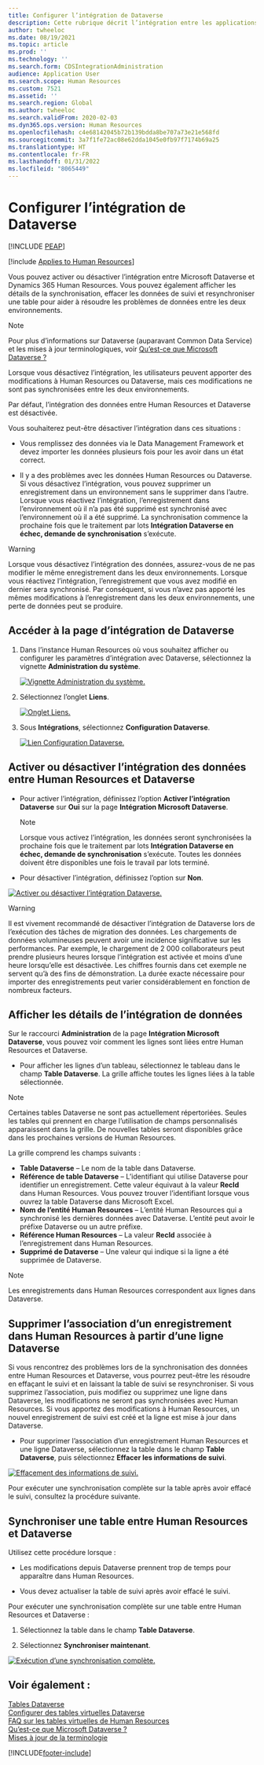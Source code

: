 ```yaml
---
title: Configurer l’intégration de Dataverse
description: Cette rubrique décrit l’intégration entre les applications Microsoft Dataverse et Dynamics 365 Human Resources.
author: twheeloc
ms.date: 08/19/2021
ms.topic: article
ms.prod: ''
ms.technology: ''
ms.search.form: CDSIntegrationAdministration
audience: Application User
ms.search.scope: Human Resources
ms.custom: 7521
ms.assetid: ''
ms.search.region: Global
ms.author: twheeloc
ms.search.validFrom: 2020-02-03
ms.dyn365.ops.version: Human Resources
ms.openlocfilehash: c4e68142045b72b139bdda8be707a73e21e568fd
ms.sourcegitcommit: 3a7f1fe72ac08e62dda1045e0fb97f7174b69a25
ms.translationtype: HT
ms.contentlocale: fr-FR
ms.lasthandoff: 01/31/2022
ms.locfileid: "8065449"
---
```

# <a name="configure-dataverse-integration"></a>Configurer l’intégration de Dataverse


[!INCLUDE [PEAP](../includes/peap-2.md)]

[!include [Applies to Human Resources](../includes/applies-to-hr.md)]

Vous pouvez activer ou désactiver l’intégration entre Microsoft Dataverse et Dynamics 365 Human Resources. Vous pouvez également afficher les détails de la synchronisation, effacer les données de suivi et resynchroniser une table pour aider à résoudre les problèmes de données entre les deux environnements.

> [!NOTE]
> Pour plus d’informations sur Dataverse (auparavant Common Data Service) et les mises à jour terminologiques, voir [Qu’est-ce que Microsoft Dataverse ?](/powerapps/maker/data-platform/data-platform-intro)

Lorsque vous désactivez l’intégration, les utilisateurs peuvent apporter des modifications à Human Resources ou Dataverse, mais ces modifications ne sont pas synchronisées entre les deux environnements.

Par défaut, l’intégration des données entre Human Resources et Dataverse est désactivée.

Vous souhaiterez peut-être désactiver l’intégration dans ces situations :

- Vous remplissez des données via le Data Management Framework et devez importer les données plusieurs fois pour les avoir dans un état correct.

- Il y a des problèmes avec les données Human Resources ou Dataverse. Si vous désactivez l’intégration, vous pouvez supprimer un enregistrement dans un environnement sans le supprimer dans l’autre. Lorsque vous réactivez l’intégration, l’enregistrement dans l’environnement où il n’a pas été supprimé est synchronisé avec l’environnement où il a été supprimé. La synchronisation commence la prochaine fois que le traitement par lots **Intégration Dataverse en échec, demande de synchronisation** s’exécute.

> [!WARNING]
> Lorsque vous désactivez l’intégration des données, assurez-vous de ne pas modifier le même enregistrement dans les deux environnements. Lorsque vous réactivez l’intégration, l’enregistrement que vous avez modifié en dernier sera synchronisé. Par conséquent, si vous n’avez pas apporté les mêmes modifications à l’enregistrement dans les deux environnements, une perte de données peut se produire.

## <a name="access-the-dataverse-integration-page"></a>Accéder à la page d’intégration de Dataverse

1. Dans l’instance Human Resources où vous souhaitez afficher ou configurer les paramètres d’intégration avec Dataverse, sélectionnez la vignette **Administration du système**.

    [![Vignette Administration du système.](./media/hr-select-system-administration.png)](./media/hr-select-system-administration.png)

2. Sélectionnez l’onglet **Liens**.

    [![Onglet Liens.](./media/hr-system-administration-links.png)](./media/hr-system-administration-links.png)

3. Sous **Intégrations**, sélectionnez **Configuration Dataverse**.

    [![Lien Configuration Dataverse.](./media/hr-admin-integration-dataverse-select.png)](./media/hr-admin-integration-dataverse-select.png)

## <a name="turn-data-integration-between-human-resources-and-dataverse-on-or-off"></a>Activer ou désactiver l’intégration des données entre Human Resources et Dataverse

- Pour activer l’intégration, définissez l’option **Activer l’intégration Dataverse** sur **Oui** sur la page **Intégration Microsoft Dataverse**.

    > [!NOTE]
    > Lorsque vous activez l’intégration, les données seront synchronisées la prochaine fois que le traitement par lots **Intégration Dataverse en échec, demande de synchronisation** s’exécute. Toutes les données doivent être disponibles une fois le travail par lots terminé.

- Pour désactiver l’intégration, définissez l’option sur **Non**.

[![Activer ou désactiver l’intégration Dataverse.](./media/hr-admin-integration-dataverse-enable-disable.png)](./media/hr-admin-integration-dataverse-enable-disable.png)

> [!WARNING]
> Il est vivement recommandé de désactiver l’intégration de Dataverse lors de l’exécution des tâches de migration des données. Les chargements de données volumineuses peuvent avoir une incidence significative sur les performances. Par exemple, le chargement de 2 000 collaborateurs peut prendre plusieurs heures lorsque l’intégration est activée et moins d’une heure lorsqu’elle est désactivée. Les chiffres fournis dans cet exemple ne servent qu’à des fins de démonstration. La durée exacte nécessaire pour importer des enregistrements peut varier considérablement en fonction de nombreux facteurs.

## <a name="view-data-integration-details"></a>Afficher les détails de l’intégration de données

Sur le raccourci **Administration** de la page **Intégration Microsoft Dataverse**, vous pouvez voir comment les lignes sont liées entre Human Resources et Dataverse.

- Pour afficher les lignes d’un tableau, sélectionnez le tableau dans le champ **Table Dataverse**. La grille affiche toutes les lignes liées à la table sélectionnée.

> [!NOTE]
> Certaines tables Dataverse ne sont pas actuellement répertoriées. Seules les tables qui prennent en charge l’utilisation de champs personnalisés apparaissent dans la grille. De nouvelles tables seront disponibles grâce dans les prochaines versions de Human Resources.

La grille comprend les champs suivants :

- **Table Dataverse** – Le nom de la table dans Dataverse.
- **Référence de table Dataverse** – L’identifiant qui utilise Dataverse pour identifier un enregistrement. Cette valeur équivaut à la valeur **RecId** dans Human Resources. Vous pouvez trouver l’identifiant lorsque vous ouvrez la table Dataverse dans Microsoft Excel.
- **Nom de l’entité Human Resources** – L’entité Human Resources qui a synchronisé les dernières données avec Dataverse. L’entité peut avoir le préfixe Dataverse ou un autre préfixe.
- **Référence Human Resources** – La valeur **RecId** associée à l’enregistrement dans Human Resources.
- **Supprimé de Dataverse** – Une valeur qui indique si la ligne a été supprimée de Dataverse.

> [!NOTE]
> Les enregistrements dans Human Resources correspondent aux lignes dans Dataverse.

## <a name="remove-the-association-of-a-human-resources-record-from-a-dataverse-row"></a>Supprimer l’association d’un enregistrement dans Human Resources à partir d’une ligne Dataverse

Si vous rencontrez des problèmes lors de la synchronisation des données entre Human Resources et Dataverse, vous pourrez peut-être les résoudre en effaçant le suivi et en laissant la table de suivi se resynchroniser. Si vous supprimez l’association, puis modifiez ou supprimez une ligne dans Dataverse, les modifications ne seront pas synchronisées avec Human Resources. Si vous apportez des modifications à Human Resources, un nouvel enregistrement de suivi est créé et la ligne est mise à jour dans Dataverse.

- Pour supprimer l’association d’un enregistrement Human Resources et une ligne Dataverse, sélectionnez la table dans le champ **Table Dataverse**, puis sélectionnez **Effacer les informations de suivi**.

[![Effacement des informations de suivi.](./media/hr-admin-integration-dataverse-clear-tracking.png)](./media/hr-admin-integration-dataverse-clear-tracking.png)

Pour exécuter une synchronisation complète sur la table après avoir effacé le suivi, consultez la procédure suivante.

## <a name="sync-a-table-between-human-resources-and-dataverse"></a>Synchroniser une table entre Human Resources et Dataverse

Utilisez cette procédure lorsque :

- Les modifications depuis Dataverse prennent trop de temps pour apparaître dans Human Resources.

- Vous devez actualiser la table de suivi après avoir effacé le suivi.

Pour exécuter une synchronisation complète sur une table entre Human Resources et Dataverse :

1. Sélectionnez la table dans le champ **Table Dataverse**.

2. Sélectionnez **Synchroniser maintenant**.

[![Exécution d’une synchronisation complète.](./media/hr-admin-integration-dataverse-sync-now.png)](./media/hr-admin-integration-dataverse-sync-now.png)

## <a name="see-also"></a>Voir également :

[Tables Dataverse](hr-developer-entities.md)<br>
[Configurer des tables virtuelles Dataverse](hr-admin-integration-common-data-service-virtual-entities.md)<br>
[FAQ sur les tables virtuelles de Human Resources](hr-admin-virtual-entity-faq.md)<br>
[Qu’est-ce que Microsoft Dataverse ?](/powerapps/maker/data-platform/data-platform-intro)<br>
[Mises à jour de la terminologie](/powerapps/maker/data-platform/data-platform-intro#terminology-updates)


[!INCLUDE[footer-include](../includes/footer-banner.md)]
